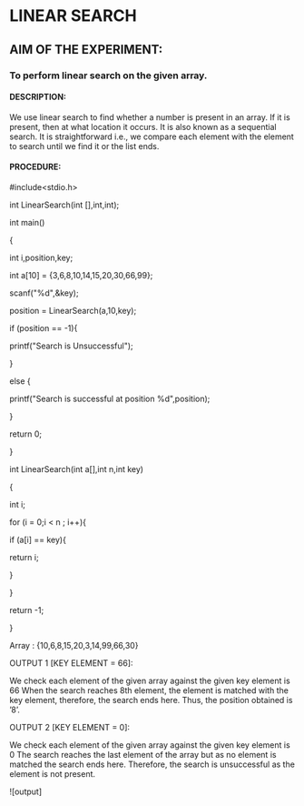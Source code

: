 #	LINEAR SEARCH

## AIM OF THE EXPERIMENT:

### To perform linear search on the given array.

#### DESCRIPTION:

We use linear search to find whether a number is present in an array.
If it is present, then at what location it occurs.
It is also known as a sequential search.
It is straightforward i.e., we compare each element with the element to search until we find it or the list ends.

#### PROCEDURE:

#include<stdio.h>

int LinearSearch(int [],int,int);

int main()

{

int i,position,key;

int a[10] = {3,6,8,10,14,15,20,30,66,99};

scanf("%d",&key);

position = LinearSearch(a,10,key);

if (position == -1){

printf("Search is Unsuccessful");

}

else {

printf("Search is successful at position %d",position);

}

return 0;

}

int LinearSearch(int a[],int n,int key)

{

int i;

for (i = 0;i < n ; i++){

if (a[i] == key){

return i;

}

}

return -1;

}

Array : {10,6,8,15,20,3,14,99,66,30}

OUTPUT 1 [KEY ELEMENT = 66]:

We check each element of the given array against the given key element is 66
When the search reaches 8th element, the element is matched with the key element, therefore, the search ends here. Thus, the position obtained is ’8’.

OUTPUT 2 [KEY ELEMENT = 0]:

We check each element of the given array against the given key element is 0
The search reaches the last element of the array but as no element is matched the search ends here. Therefore, the search is unsuccessful as the element is not present. 

![output] 







